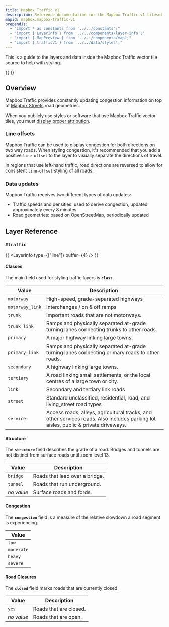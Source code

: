 ```yaml
---
title: Mapbox Traffic v1
description: Reference documentation for the Mapbox Traffic v1 tileset.
mapid: mapbox.mapbox-traffic-v1
prependJs:
  - "import * as constants from '../../constants';"
  - "import { LayerInfo } from '../../components/layer-info';"
  - "import { MapPreview } from '../../components/map';"
  - "import { trafficV1 } from '../../data/styles';"
---
```


This is a guide to the layers and data inside the Mapbox Traffic vector tile source to help with styling.

{{ 
<MapPreview 
    styleJson={trafficV1}
    lat={34.0422}
    lon={-118.2437}
    zoom={12}
/> 
}}

## Overview

Mapbox Traffic provides constantly updating congestion information on top of [Mapbox Streets](https://www.mapbox.com/maps/streets/) road geometries.

When you publicly use styles or software that use Mapbox Traffic vector tiles, you must [display proper attribution](https://docs.mapbox.com/help/how-mapbox-works/attribution/).

<!-- ![](https://api.mapbox.com/styles/v1/mapbox/traffic-day-v2/tiles/256/14/4823/6160?access_token={{constants.ACCESS_TOKEN}}) -->

### Line offsets

Mapbox Traffic can be used to display congestion for both directions on two way roads. When styling congestion, it's recommended that you add a positive `line-offset` to the layer to visually separate the directions of travel.

In regions that use left-hand traffic, road directions are reversed to allow for consistent `line-offset` styling of all roads.

### Data updates

Mapbox Traffic receives two different types of data updates:

- Traffic speeds and densities: used to derive congestion, updated approximately every 8 minutes
- Road geometries: based on OpenStreetMap, periodically updated


## Layer Reference

### `#traffic`

{{ <LayerInfo type={["line"]} buffer={4} /> }}

#### Classes

The main field used for styling traffic layers is __`class`__.

| Value | Description |
|---|---|
| `motorway` | High-speed, grade-separated highways |
| `motorway_link` | Interchanges / on & off ramps |
| `trunk` | Important roads that are not motorways. |
| `trunk_link` | Ramps and physically separated at-grade turning lanes connecting trunks to other roads. |
| `primary` | A major highway linking large towns. |
| `primary_link` | Ramps and physically separated at-grade turning lanes connecting primary roads to other roads. |
| `secondary` | A highway linking large towns. |
| `tertiary` | A road linking small settlements, or the local centres of a large town or city. |
| `link` | Secondary and tertiary link roads |
| `street` | Standard unclassified, residential, road, and living_street road types |
| `service` | Access roads, alleys, agricultural tracks, and other services roads. Also includes parking lot aisles, public & private driveways. |

#### Structure

The __`structure`__ field describes the grade of a road. Bridges and tunnels are not distinct from surface roads until zoom level 13.

| Value | Description |
|---|---|
| `bridge` | Roads that lead over a bridge. |
| `tunnel` | Roads that run underground. |
| _no value_ | Surface roads and fords. |

#### Congestion

The __`congestion`__ field is a measure of the relative slowdown a road segment is experiencing.

| Value |
|---|
| `low` |
| `moderate` |
| `heavy` |
| `severe` |

#### Road Closures

The __`closed`__ field marks roads that are currently closed.

| Value | Description |
|---|---|
| `yes` | Roads that are closed. |
| _no value_ | Roads that are open. |
